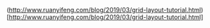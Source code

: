 (http://www.ruanyifeng.com/blog/2019/03/grid-layout-tutorial.html)[http://www.ruanyifeng.com/blog/2019/03/grid-layout-tutorial.html]